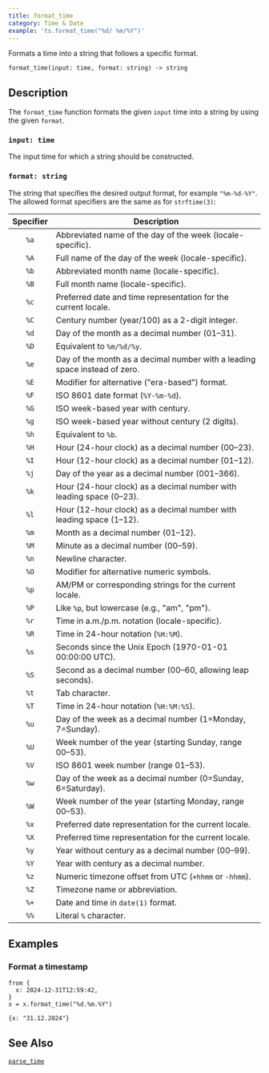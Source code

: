 ```yaml
---
title: format_time
category: Time & Date
example: 'ts.format_time("%d/ %m/%Y")'
---
```


Formats a time into a string that follows a specific format.

```tql
format_time(input: time, format: string) -> string
```

## Description

The `format_time` function formats the given `input` time into a string by using the given `format`.

### `input: time`

The input time for which a string should be constructed.

### `format: string`

The string that specifies the desired output format, for example `"%m-%d-%Y"`. The
allowed format specifiers are the same as for `strftime(3)`:

| Specifier | Description |
|:---------:|-------------|
| `%a`      | Abbreviated name of the day of the week (locale-specific).
| `%A`      | Full name of the day of the week (locale-specific).
| `%b`      | Abbreviated month name (locale-specific).
| `%B`      | Full month name (locale-specific).
| `%c`      | Preferred date and time representation for the current locale.
| `%C`      | Century number (year/100) as a 2-digit integer.
| `%d`      | Day of the month as a decimal number (01–31).
| `%D`      | Equivalent to `%m/%d/%y`.
| `%e`      | Day of the month as a decimal number with a leading space instead of zero.
| `%E`      | Modifier for alternative ("era-based") format.
| `%F`      | ISO 8601 date format (`%Y-%m-%d`).
| `%G`      | ISO week-based year with century.
| `%g`      | ISO week-based year without century (2 digits).
| `%h`      | Equivalent to `%b`.
| `%H`      | Hour (24-hour clock) as a decimal number (00–23).
| `%I`      | Hour (12-hour clock) as a decimal number (01–12).
| `%j`      | Day of the year as a decimal number (001–366).
| `%k`      | Hour (24-hour clock) as a decimal number with leading space (0–23).
| `%l`      | Hour (12-hour clock) as a decimal number with leading space (1–12).
| `%m`      | Month as a decimal number (01–12).
| `%M`      | Minute as a decimal number (00–59).
| `%n`      | Newline character.
| `%O`      | Modifier for alternative numeric symbols.
| `%p`      | AM/PM or corresponding strings for the current locale.
| `%P`      | Like `%p`, but lowercase (e.g., "am", "pm").
| `%r`      | Time in a.m./p.m. notation (locale-specific).
| `%R`      | Time in 24-hour notation (`%H:%M`).
| `%s`      | Seconds since the Unix Epoch (1970-01-01 00:00:00 UTC).
| `%S`      | Second as a decimal number (00–60, allowing leap seconds).
| `%t`      | Tab character.
| `%T`      | Time in 24-hour notation (`%H:%M:%S`).
| `%u`      | Day of the week as a decimal number (1=Monday, 7=Sunday).
| `%U`      | Week number of the year (starting Sunday, range 00–53).
| `%V`      | ISO 8601 week number (range 01–53).
| `%w`      | Day of the week as a decimal number (0=Sunday, 6=Saturday).
| `%W`      | Week number of the year (starting Monday, range 00–53).
| `%x`      | Preferred date representation for the current locale.
| `%X`      | Preferred time representation for the current locale.
| `%y`      | Year without century as a decimal number (00–99).
| `%Y`      | Year with century as a decimal number.
| `%z`      | Numeric timezone offset from UTC (`+hhmm` or `-hhmm`).
| `%Z`      | Timezone name or abbreviation.
| `%+`      | Date and time in `date(1)` format.
| `%%`      | Literal `%` character.

## Examples

### Format a timestamp

```tql
from {
  x: 2024-12-31T12:59:42,
}
x = x.format_time("%d.%m.%Y")
```

```tql
{x: "31.12.2024"}
```

## See Also

[`parse_time`](/reference/functions/parse_time)
